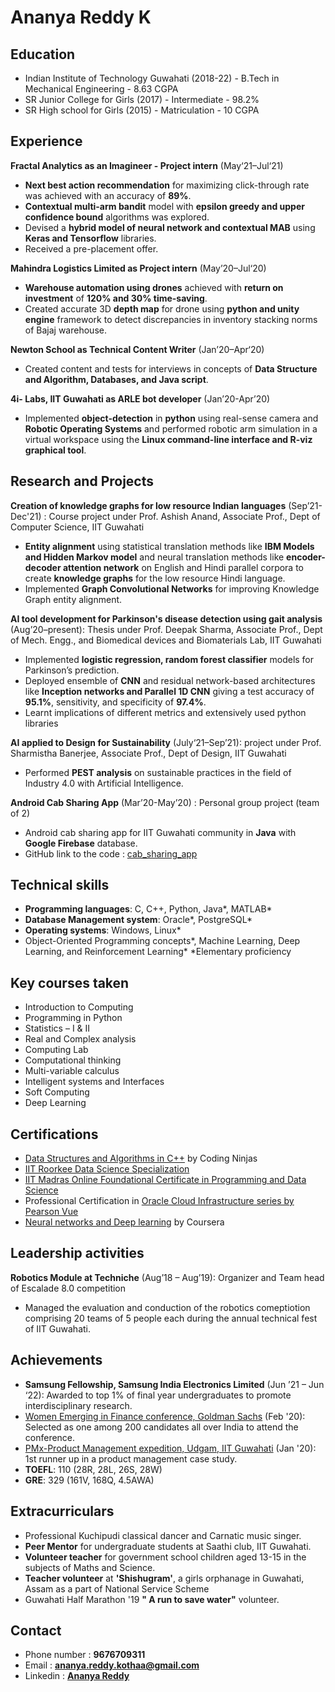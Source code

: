 # Ananya Reddy K

## Education
- Indian Institute of Technology Guwahati (2018-22) - B.Tech in Mechanical Engineering - 8.63 CGPA 
- SR Junior College for Girls (2017) - Intermediate - 98.2%
- SR High school for Girls (2015) - Matriculation - 10 CGPA

## Experience
**Fractal Analytics as an Imagineer - Project intern** (May‘21–Jul‘21)
- **Next best action recommendation** for maximizing click-through rate was achieved with an accuracy of **89%**.
- **Contextual multi-arm bandit** model with **epsilon greedy and upper confidence bound** algorithms was explored.
- Devised a **hybrid model of neural network and contextual MAB** using **Keras and Tensorflow** libraries.
- Received a pre-placement offer.

**Mahindra Logistics Limited as	Project intern** (May’20–Jul‘20)
- **Warehouse automation using drones** achieved with **return on investment** of **120% and 30% time-saving**.
- Created accurate 3D **depth map** for drone using **python and unity engine** framework to detect discrepancies in inventory stacking norms of Bajaj warehouse. 
	
**Newton School as Technical Content Writer** (Jan’20–Apr‘20)  										
- Created content and tests for interviews in concepts of **Data Structure and Algorithm, Databases, and Java script**.

**4i- Labs, IIT Guwahati as ARLE bot developer** (Jan’20-Apr’20)						
- Implemented **object-detection** in **python** using real-sense camera and **Robotic Operating Systems** and performed robotic arm simulation in a virtual workspace using the **Linux command-line interface and R-viz graphical tool**.

## Research and Projects
**Creation of knowledge graphs for low resource Indian languages** (Sep’21-Dec'21) : 
Course project under Prof. Ashish Anand, Associate Prof., Dept of Computer Science, IIT Guwahati 
- **Entity alignment** using statistical translation methods like **IBM Models and Hidden Markov model** and neural translation methods like **encoder-decoder attention network** on English and Hindi parallel corpora to create **knowledge graphs** for the low resource Hindi language.                       
- Implemented **Graph Convolutional Networks** for improving Knowledge Graph entity alignment.

**AI tool development for Parkinson's disease detection using gait analysis** (Aug’20–present): 
Thesis under Prof. Deepak Sharma, Associate Prof., Dept of Mech. Engg., and Biomedical devices and Biomaterials Lab, IIT Guwahati
- Implemented **logistic regression, random forest classifier** models for Parkinson’s prediction. 
- Deployed ensemble of **CNN** and residual network-based architectures like **Inception networks and Parallel 1D CNN** giving a test accuracy of **95.1%**, sensitivity, and specificity of **97.4%**.
- Learnt implications of different metrics and extensively used python libraries

**AI applied to Design for Sustainability** (July‘21–Sep’21): 
project under Prof. Sharmistha Banerjee, Associate Prof., Dept of Design, IIT Guwahati
- Performed **PEST analysis** on sustainable practices in the field of Industry 4.0 with Artificial Intelligence.

**Android Cab Sharing App** (Mar’20-May’20) :
Personal group project (team of 2)                                                                                                 
- Android cab sharing app for IIT Guwahati community in **Java** with **Google Firebase** database.
- GitHub link to the code : [cab_sharing_app](https://github.com/ReddyAnanya9/cabsharing)

## Technical skills
- **Programming languages**: C, C++, Python, Java*, MATLAB*
- **Database Management system**: Oracle*, PostgreSQL*
- **Operating systems**: Windows, Linux*
- Object-Oriented Programming concepts*, Machine Learning, Deep Learning, and Reinforcement Learning* 
*Elementary proficiency

## Key courses taken
-	Introduction to Computing	
-	Programming in Python
-	Statistics – I & II	
-	Real and Complex analysis
-	Computing Lab	
-	Computational thinking
-	Multi-variable calculus	
-	Intelligent systems and Interfaces
-	Soft Computing	
-	Deep Learning


## Certifications
- [Data Structures and Algorithms in C++](https://drive.google.com/drive/folders/1hRqmYp3_1M2s_rORn2gfy075tSuk9-cR?usp=sharing) by Coding Ninjas
- [IIT Roorkee Data Science Specialization](https://drive.google.com/drive/folders/1dRj76AWo4wVhXvK84sEAW8aZLMczdVch?usp=sharing)
- [IIT Madras Online Foundational Certificate in Programming and Data Science](https://drive.google.com/file/d/1UpLS-lyNAuSBeWPVOWDYjXNeFlNhNF5M/view?usp=sharing)
- Professional Certification in [Oracle Cloud Infrastructure series by Pearson Vue](https://drive.google.com/drive/folders/1wJCSUPYCyVeGNxK5_DheY0URHxneOM5a?usp=sharing) 
- [Neural networks and Deep learning](https://drive.google.com/file/d/1ctPIvBXUCCv9J3BuPMYaTD4-O87al6V2/view?usp=sharing) by Coursera

## Leadership activities
**Robotics Module at Techniche** (Aug’18 – Aug’19): Organizer and Team head of Escalade 8.0 competition                                         
- Managed the evaluation and conduction of the robotics comeptiotion comprising 20 teams of 5 people each during the annual technical fest of IIT Guwahati.

## Achievements
- **Samsung Fellowship, Samsung India Electronics Limited** (Jun ’21 – Jun ‘22):  Awarded to top 1% of final year undergraduates to promote interdisciplinary research.
- [Women Emerging in Finance conference, Goldman Sachs](https://drive.google.com/drive/folders/1coM5_XLOf8PoGSvoU4cdbTvA5aF-ipym) (Feb '20): Selected as one among 200 candidates all over India to attend the conference.
- [PMx-Product Management expedition, Udgam, IIT Guwahati](https://drive.google.com/file/d/1IrD-eGIq9sNwOTNYZ4uwxzdtwFV5rYq4/view) (Jan '20): 1st runner up in a product management case study.
- **TOEFL**: 110 (28R, 28L, 26S, 28W) 
- **GRE**: 329 (161V, 168Q, 4.5AWA)

## Extracurriculars
- Professional Kuchipudi classical dancer and Carnatic music singer.
- **Peer Mentor** for undergraduate students at Saathi club, IIT Guwahati.
- **Volunteer teacher** for government school children aged 13-15 in the subjects of Maths and Science.
- **Teacher volunteer** at **'Shishugram'**, a girls orphanage in Guwahati, Assam as a part of National Service Scheme
- Guwahati Half Marathon '19 **" A run to save water"** volunteer.

## Contact
- Phone number : **9676709311**
- Email        : **ananya.reddy.kothaa@gmail.com**
- Linkedin     : [**Ananya Reddy**](https://www.linkedin.com/in/ananyareddy9/)

